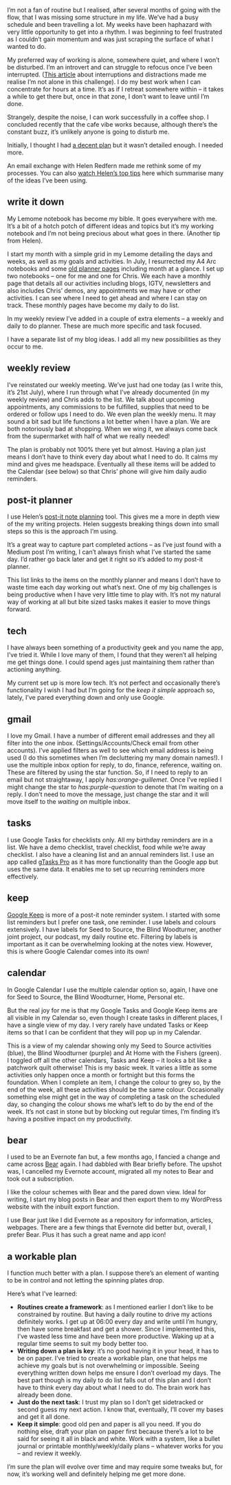I’m not a fan of routine but I realised, after several months of going with the flow, that I was missing some structure in my life. We’ve had a busy schedule and been travelling a lot. My weeks have been haphazard with very little opportunity to get into a rhythm. I was beginning to feel frustrated as I couldn’t gain momentum and was just scraping the surface of what I wanted to do.

My preferred way of working is alone, somewhere quiet, and where I won’t be disturbed. I’m an introvert and can struggle to refocus once I’ve been interrupted. ([This article](https://www.theguardian.com/commentisfree/2019/jul/21/woman-greatest-enemy-lack-of-time-themselves) about interruptions and distractions made me realise I’m not alone in this challenge). I do my best work when I can concentrate for hours at a time. It’s as if I retreat somewhere within – it takes a while to get there but, once in that zone, I don’t want to leave until I’m done.

Strangely, despite the noise, I can work successfully in a coffee shop. I concluded recently that the cafe vibe works because, although there’s the constant buzz, it’s unlikely anyone is going to disturb me.

Initially, I thought I had [a decent plan](https://agentlerpace.co.uk/regrouping/) but it wasn’t detailed enough. I needed more.

An email exchange with Helen Redfern made me rethink some of my processes. You can also [watch Helen’s top tips](https://www.abookishbaker.com/blog/my-tips-for-maximising-productivity-as-a-writer) here which summarise many of the ideas I’ve been using.

## write it down

My Lemome notebook has become my bible. It goes everywhere with me. It’s a bit of a hotch potch of different ideas and topics but it’s my working notebook and I’m not being precious about what goes in there. (Another tip from Helen).

I start my month with a simple grid in my Lemome detailing the days and weeks, as well as my goals and activities. In July, I resurrected my A4 Arc notebooks and some [old planner pages](https://mayicarles.myshopify.com/collections/printables/products/2019-life-is-messy-planners) including month at a glance. I set up two notebooks – one for me and one for Chris. We each have a monthly page that details all our activities including blogs, IGTV, newsletters and also includes Chris’ demos, any appointments we may have or other activities. I can see where I need to get ahead and where I can stay on track. These monthly pages have become my daily to do list.

In my weekly review I’ve added in a couple of extra elements – a weekly and daily to do planner. These are much more specific and task focused.

I have a separate list of my blog ideas. I add all my new possibilities as they occur to me.

## weekly review

I’ve reinstated our weekly meeting. We’ve just had one today (as I write this, it’s 21st July), where I run through what I’ve already documented (in my weekly review) and Chris adds to the list. We talk about upcoming appointments, any commissions to be fulfilled, supplies that need to be ordered or follow ups I need to do. We even plan the weekly menu. It may sound a bit sad but life functions a lot better when I have a plan. We are both notoriously bad at shopping. When we wing it, we always come back from the supermarket with half of what we really needed!

The plan is probably not 100% there yet but almost. Having a plan just means I don’t have to think every day about what I need to do. It calms my mind and gives me headspace. Eventually all these items will be added to the Calendar (see below) so that Chris’ phone will give him daily audio reminders.

## post-it planner

I use Helen’s [post-it note planning](https://www.abookishbaker.com/blog/plan-with-me-my-new-system-to-tackle-big-writing-projects) tool. This gives me a more in depth view of the my writing projects. Helen suggests breaking things down into small steps so this is the approach I’m using.

It’s a great way to capture part completed actions – as I’ve just found with a Medium post I’m writing, I can’t always finish what I’ve started the same day. I’d rather go back later and get it right so it’s added to my post-it planner.

This list links to the items on the monthly planner and means I don’t have to waste time each day working out what’s next. One of my big challenges is being productive when I have very little time to play with. It’s not my natural way of working at all but bite sized tasks makes it easier to move things forward.

## tech

I have always been something of a productivity geek and you name the app, I’ve tried it. While I love many of them, I found that they weren’t all helping me get things done. I could spend ages just maintaining them rather than actioning anything.

My current set up is more low tech. It’s not perfect and occasionally there’s functionality I wish I had but I’m going for the _keep it simple_ approach so, lately, I’ve pared everything down and only use Google.

## gmail

I love my Gmail. I have a number of different email addresses and they all filter into the one inbox. (Settings/Accounts/Check email from other accounts). I’ve applied filters as well to see which email address is being used (I do this sometimes when I’m decluttering my many domain names!). I use the multiple inbox option for reply, to do, finance, reference, waiting on. These are filtered by using the star function. So, if I need to reply to an email but not straightaway, I apply _has:orange-guillemet_. Once I’ve replied I might change the star to _has:purple-question_ to denote that I’m waiting on a reply. I don’t need to move the message, just change the star and it will move itself to the _waiting on_ multiple inbox.

## tasks

I use Google Tasks for checklists only. All my birthday reminders are in a list. We have a demo checklist, travel checklist, food while we’re away checklist. I also have a cleaning list and an annual reminders list. I use an app called [gTasks Pro](http://www.katans.com/) as it has more functionality than the Google app but uses the same data. It enables me to set up recurring reminders more effectively.

## keep

[Google Keep](https://www.google.com/keep/) is more of a post-it note reminder system. I started with some list reminders but I prefer one task, one reminder. I use labels and colours extensively. I have labels for Seed to Source, the Blind Woodturner, another joint project, our podcast, my daily routine etc. Filtering by labels is important as it can be overwhelming looking at the notes view. However, this is where Google Calendar comes into its own!

## calendar

In Google Calendar I use the multiple calendar option so, again, I have one for Seed to Source, the Blind Woodturner, Home, Personal etc.

But the real joy for me is that my Google Tasks and Google Keep items are all visible in my Calendar so, even though I create tasks in different places, I have a single view of my day. I very rarely have undated Tasks or Keep items so that I can be confident that they will pop up in my Calendar.

This is a view of my calendar showing only my Seed to Source activities (blue), the Blind Woodturner (purple) and At Home with the Fishers (green). I toggled off all the other calendars, Tasks and Keep – it looks a bit like a patchwork quilt otherwise! This is my basic week. It varies a little as some activities only happen once a month or fortnight but this forms the foundation. When I complete an item, I change the colour to grey so, by the end of the week, all these activities should be the same colour. Occasionally something else might get in the way of completing a task on the scheduled day, so changing the colour shows me what’s left to do by the end of the week. It’s not cast in stone but by blocking out regular times, I’m finding it’s having a positive impact on my productivity.

## bear

I used to be an Evernote fan but, a few months ago, I fancied a change and came across [Bear](https://bear.app/) again. I had dabbled with Bear briefly before. The upshot was, I cancelled my Evernote account, migrated all my notes to Bear and took out a subscription.

I like the colour schemes with Bear and the pared down view. Ideal for writing, I start my blog posts in Bear and then export them to my WordPress website with the inbuilt export function.

I use Bear just like I did Evernote as a repository for information, articles, webpages. There are a few things that Evernote did better but, overall, I prefer Bear. Plus it has such a great name and app icon!

## a workable plan

I function much better with a plan. I suppose there’s an element of wanting to be in control and not letting the spinning plates drop.

Here’s what I’ve learned:

-   **Routines create a framework**: as I mentioned earlier I don’t like to be constrained by routine. But having a daily routine to drive my actions definitely works. I get up at 06:00 every day and write until I’m hungry, then have some breakfast and get a shower. Since I implemented this, I’ve wasted less time and have been more productive. Waking up at a regular time seems to suit my body better too.
-   **Writing down a plan is key**: it’s no good having it in your head, it has to be on paper. I’ve tried to create a workable plan, one that helps me achieve my goals but is not overwhelming or impossible. Seeing everything written down helps me ensure I don’t overload my days. The best part though is my daily to do list falls out of this plan and I don’t have to think every day about what I need to do. The brain work has already been done.
-   **Just do the next task**: I trust my plan so I don’t get sidetracked or second guess my next action. I know that, eventually, I’ll cover my bases and get it all done.
-   **Keep it simple**: good old pen and paper is all you need. If you do nothing else, draft your plan on paper first because there’s a lot to be said for seeing it all in black and white. Work with a system, like a bullet journal or printable monthly/weekly/daily plans – whatever works for you – and review it weekly.

I’m sure the plan will evolve over time and may require some tweaks but, for now, it’s working well and definitely helping me get more done.